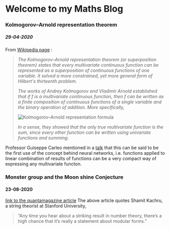 # Welcome to my Maths Blog

### Kolmogorov–Arnold representation theorem
##### 29-04-2020
From [Wikipedia page](https://en.wikipedia.org/wiki/Kolmogorov%E2%80%93Arnold_representation_theorem) :

>_The Kolmogorov–Arnold representation theorem (or superposition theorem) states that every multivariate continuous function can be represented as a superposition of continuous functions of one variable. It solved a more constrained, yet more general form of Hilbert's thirteenth problem._
>
>_The works of Andrey Kolmogorov and Vladimir Arnold established that if f is a multivariate continuous function, then f can be written as a finite composition of continuous functions of a single variable and the binary operation of addition. More specifically,_
>
>![Kolmogorov–Arnold representation formula](https://wikimedia.org/api/rest_v1/media/math/render/svg/7fb7e8cc17b243a4346ff1b710ccde6ec47540ea)
>
>_In a sense, they showed that the only true multivariate function is the sum, since every other function can be written using univariate functions and summing._

Professor Guiseppe Carleo mentioned in a [talk](https://youtu.be/90OZoet_1CU?t=639) that this can be said to be the first use of the concept behind neural networks, i.e. functions applied to linear combination of results of functions can be a very compact way of expressing any multivariate functon. 


### Monster group and the Moon shine Conjecture
#### 23-08-2020
[link to the quantamagazine article](https://www.quantamagazine.org/mathematicians-chase-moonshine-string-theory-connections-20150312/)
The above article quotes Shamit Kachru, a string theorist at Stanford University, 
> “Any time you hear about a striking result in number theory, there’s a high chance that it’s really a statement about modular forms.”
